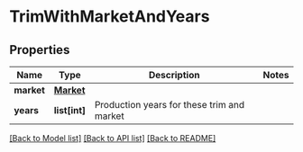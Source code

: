 # TrimWithMarketAndYears

## Properties
Name | Type | Description | Notes
------------ | ------------- | ------------- | -------------
**market** | [**Market**](Market.md) |  | 
**years** | **list[int]** | Production years for these trim and market | 

[[Back to Model list]](../README.md#documentation-for-models) [[Back to API list]](../README.md#documentation-for-api-endpoints) [[Back to README]](../README.md)


